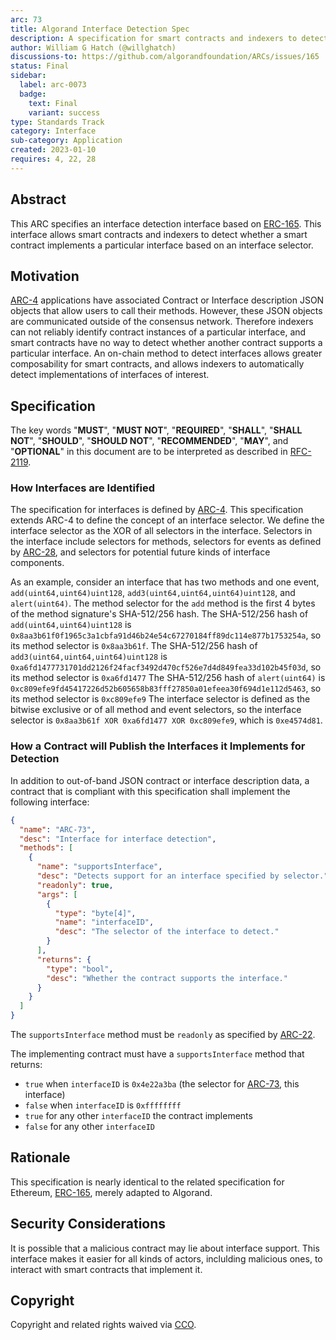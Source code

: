 ```yaml
---
arc: 73
title: Algorand Interface Detection Spec
description: A specification for smart contracts and indexers to detect interfaces of smart contracts.
author: William G Hatch (@willghatch)
discussions-to: https://github.com/algorandfoundation/ARCs/issues/165
status: Final
sidebar:
  label: arc-0073
  badge:
    text: Final
    variant: success
type: Standards Track
category: Interface
sub-category: Application
created: 2023-01-10
requires: 4, 22, 28
---
```


## Abstract

This ARC specifies an interface detection interface based on <a href="https://eips.ethereum.org/EIPS/eip-165">ERC-165</a>.
This interface allows smart contracts and indexers to detect whether a smart contract implements a particular interface based on an interface selector.

## Motivation

[ARC-4](/standards/arcs/arc-0004) applications have associated Contract or Interface description JSON objects that allow users to call their methods.
However, these JSON objects are communicated outside of the consensus network.
Therefore indexers can not reliably identify contract instances of a particular interface, and smart contracts have no way to detect whether another contract supports a particular interface.
An on-chain method to detect interfaces allows greater composability for smart contracts, and allows indexers to automatically detect implementations of interfaces of interest.

## Specification

The key words "**MUST**", "**MUST NOT**", "**REQUIRED**", "**SHALL**", "**SHALL NOT**", "**SHOULD**", "**SHOULD NOT**", "**RECOMMENDED**", "**MAY**", and "**OPTIONAL**" in this document are to be interpreted as described in <a href="https://www.ietf.org/rfc/rfc2119.txt">RFC-2119</a>.

### How Interfaces are Identified

The specification for interfaces is defined by [ARC-4](/standards/arcs/arc-0004).
This specification extends ARC-4 to define the concept of an interface selector.
We define the interface selector as the XOR of all selectors in the interface.
Selectors in the interface include selectors for methods, selectors for events as defined by [ARC-28](/standards/arcs/arc-0028), and selectors for potential future kinds of interface components.

As an example, consider an interface that has two methods and one event, `add(uint64,uint64)uint128`, `add3(uint64,uint64,uint64)uint128`, and `alert(uint64)`.
The method selector for the `add` method is the first 4 bytes of the method signature's SHA-512/256 hash.
The SHA-512/256 hash of `add(uint64,uint64)uint128` is `0x8aa3b61f0f1965c3a1cbfa91d46b24e54c67270184ff89dc114e877b1753254a`, so its method selector is `0x8aa3b61f`.
The SHA-512/256 hash of `add3(uint64,uint64,uint64)uint128` is `0xa6fd1477731701dd2126f24facf3492d470cf526e7d4d849fea33d102b45f03d`, so its method selector is `0xa6fd1477`
The SHA-512/256 hash of `alert(uint64)` is `0xc809efe9fd45417226d52b605658b83fff27850a01efeea30f694d1e112d5463`, so its method selector is `0xc809efe9`
The interface selector is defined as the bitwise exclusive or of all method and event selectors, so the interface selector is `0x8aa3b61f XOR 0xa6fd1477 XOR 0xc809efe9`, which is `0xe4574d81`.

### How a Contract will Publish the Interfaces it Implements for Detection

In addition to out-of-band JSON contract or interface description data, a contract that is compliant with this specification shall implement the following interface:

```json
{
  "name": "ARC-73",
  "desc": "Interface for interface detection",
  "methods": [
    {
      "name": "supportsInterface",
      "desc": "Detects support for an interface specified by selector.",
      "readonly": true,
      "args": [
        {
          "type": "byte[4]",
          "name": "interfaceID",
          "desc": "The selector of the interface to detect."
        }
      ],
      "returns": {
        "type": "bool",
        "desc": "Whether the contract supports the interface."
      }
    }
  ]
}
```

The `supportsInterface` method must be `readonly` as specified by [ARC-22](/standards/arcs/arc-0022).

The implementing contract must have a `supportsInterface` method that returns:

- `true` when `interfaceID` is `0x4e22a3ba` (the selector for [ARC-73](/standards/arcs/arc-0073), this interface)
- `false` when `interfaceID` is `0xffffffff`
- `true` for any other `interfaceID` the contract implements
- `false` for any other `interfaceID`

## Rationale

This specification is nearly identical to the related specification for Ethereum, <a href="https://eips.ethereum.org/EIPS/eip-165">ERC-165</a>, merely adapted to Algorand.

## Security Considerations

It is possible that a malicious contract may lie about interface support.
This interface makes it easier for all kinds of actors, inclulding malicious ones, to interact with smart contracts that implement it.

## Copyright

Copyright and related rights waived via <a href="https://creativecommons.org/publicdomain/zero/1.0/">CCO</a>.
